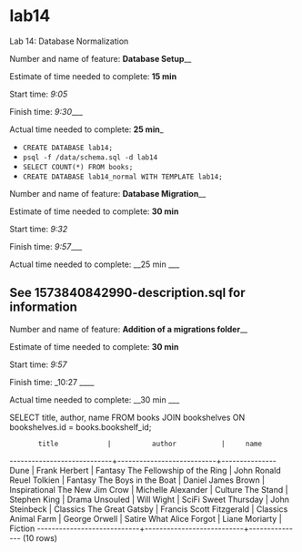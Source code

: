 # lab14
Lab 14: Database Normalization

Number and name of feature: ____Database Setup______

Estimate of time needed to complete: __15 min__

Start time: _9:05_

Finish time: _9:30____

Actual time needed to complete: __25 min___

- `CREATE DATABASE lab14;`
- `psql -f /data/schema.sql -d lab14`
- `SELECT COUNT(*) FROM books;`
- `CREATE DATABASE lab14_normal WITH TEMPLATE lab14;`

Number and name of feature: ____Database Migration______

Estimate of time needed to complete: __30 min__

Start time: _9:32_

Finish time: _9:57____

Actual time needed to complete: __25 min ___

## See 1573840842990-description.sql for information

Number and name of feature: ____Addition of a migrations folder______

Estimate of time needed to complete: __30 min__

Start time: _9:57_

Finish time: _10:27 ____

Actual time needed to complete: __30 min ___


SELECT title, author, name FROM books JOIN bookshelves ON bookshelves.id = books.bookshelf_id;

           title            |          author           |     name      
----------------------------+---------------------------+---------------
 Dune                       | Frank Herbert             | Fantasy
 The Fellowship of the Ring | John Ronald Reuel Tolkien | Fantasy
 The Boys in the Boat       | Daniel James Brown        | Inspirational
 The New Jim Crow           | Michelle Alexander        | Culture
 The Stand                  | Stephen King              | Drama
 Unsouled                   | Will Wight                | SciFi
 Sweet Thursday             | John Steinbeck            | Classics
 The Great Gatsby           | Francis Scott Fitzgerald  | Classics
 Animal Farm                | George Orwell             | Satire
 What Alice Forgot          | Liane Moriarty            | Fiction
----------------------------+---------------------------+---------------
(10 rows)


